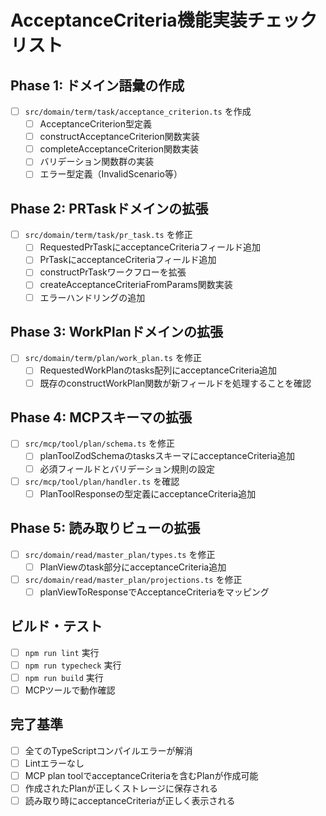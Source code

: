 # AcceptanceCriteria機能実装チェックリスト

## Phase 1: ドメイン語彙の作成
- [ ] `src/domain/term/task/acceptance_criterion.ts` を作成
  - [ ] AcceptanceCriterion型定義
  - [ ] constructAcceptanceCriterion関数実装
  - [ ] completeAcceptanceCriterion関数実装
  - [ ] バリデーション関数群の実装
  - [ ] エラー型定義（InvalidScenario等）

## Phase 2: PRTaskドメインの拡張
- [ ] `src/domain/term/task/pr_task.ts` を修正
  - [ ] RequestedPrTaskにacceptanceCriteriaフィールド追加
  - [ ] PrTaskにacceptanceCriteriaフィールド追加
  - [ ] constructPrTaskワークフローを拡張
  - [ ] createAcceptanceCriteriaFromParams関数実装
  - [ ] エラーハンドリングの追加

## Phase 3: WorkPlanドメインの拡張
- [ ] `src/domain/term/plan/work_plan.ts` を修正
  - [ ] RequestedWorkPlanのtasks配列にacceptanceCriteria追加
  - [ ] 既存のconstructWorkPlan関数が新フィールドを処理することを確認

## Phase 4: MCPスキーマの拡張
- [ ] `src/mcp/tool/plan/schema.ts` を修正
  - [ ] planToolZodSchemaのtasksスキーマにacceptanceCriteria追加
  - [ ] 必須フィールドとバリデーション規則の設定
- [ ] `src/mcp/tool/plan/handler.ts` を確認
  - [ ] PlanToolResponseの型定義にacceptanceCriteria追加

## Phase 5: 読み取りビューの拡張
- [ ] `src/domain/read/master_plan/types.ts` を修正
  - [ ] PlanViewのtask部分にacceptanceCriteria追加
- [ ] `src/domain/read/master_plan/projections.ts` を修正
  - [ ] planViewToResponseでAcceptanceCriteriaをマッピング

## ビルド・テスト
- [ ] `npm run lint` 実行
- [ ] `npm run typecheck` 実行
- [ ] `npm run build` 実行
- [ ] MCPツールで動作確認

## 完了基準
- [ ] 全てのTypeScriptコンパイルエラーが解消
- [ ] Lintエラーなし
- [ ] MCP plan toolでacceptanceCriteriaを含むPlanが作成可能
- [ ] 作成されたPlanが正しくストレージに保存される
- [ ] 読み取り時にacceptanceCriteriaが正しく表示される